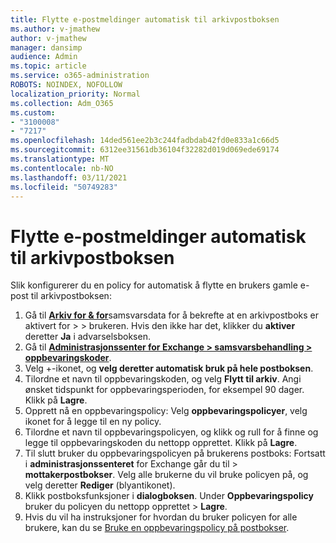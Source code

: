 ```yaml
---
title: Flytte e-postmeldinger automatisk til arkivpostboksen
ms.author: v-jmathew
author: v-jmathew
manager: dansimp
audience: Admin
ms.topic: article
ms.service: o365-administration
ROBOTS: NOINDEX, NOFOLLOW
localization_priority: Normal
ms.collection: Adm_O365
ms.custom:
- "3100008"
- "7217"
ms.openlocfilehash: 14ded561ee2b3c244fadbdab42fd0e833a1c66d5
ms.sourcegitcommit: 6312ee31561db36104f32282d019d069ede69174
ms.translationtype: MT
ms.contentlocale: nb-NO
ms.lasthandoff: 03/11/2021
ms.locfileid: "50749283"
---
```

# <a name="automatically-move-email-messages-to-the-archive-mailbox"></a>Flytte e-postmeldinger automatisk til arkivpostboksen

Slik konfigurerer du en policy for automatisk å flytte en brukers gamle e-post til arkivpostboksen:

1. Gå til [**Arkiv for & for**](https://go.microsoft.com/fwlink/p/?linkid=2077143)samsvarsdata for å bekrefte at en arkivpostboks er aktivert for  >    >   brukeren. Hvis den ikke har det, klikker du **aktiver** deretter **Ja** i advarselsboksen.
2. Gå til [**Administrasjonssenter for Exchange > samsvarsbehandling > oppbevaringskoder**](https://go.microsoft.com/fwlink/?linkid=2059104).
3. Velg +-ikonet, og **velg deretter automatisk bruk på hele postboksen**.
4. Tilordne et navn til oppbevaringskoden, og velg **Flytt til arkiv**. Angi ønsket tidspunkt for oppbevaringsperioden, for eksempel 90 dager. Klikk på **Lagre**.
5. Opprett nå en oppbevaringspolicy: Velg **oppbevaringspolicyer**, velg ikonet for å legge til en ny policy.
6. Tilordne et navn til oppbevaringspolicyen, og klikk og rull for å finne og legge til oppbevaringskoden du nettopp opprettet. Klikk på **Lagre**.
7. Til slutt bruker du oppbevaringspolicyen på brukerens postboks: Fortsatt i **administrasjonssenteret** for Exchange går du til  >  **mottakerpostbokser**. Velg alle brukerne du vil bruke policyen på, og velg deretter **Rediger** (blyantikonet).
8. Klikk postboksfunksjoner i **dialogboksen**. Under **Oppbevaringspolicy** bruker du policyen du nettopp opprettet > **Lagre**.
9. Hvis du vil ha instruksjoner for hvordan du bruker policyen for alle brukere, kan du se [Bruke en oppbevaringspolicy på postbokser](https://docs.microsoft.com/exchange/security-and-compliance/messaging-records-management/apply-retention-policy).
